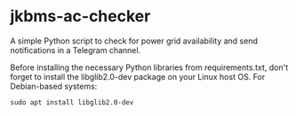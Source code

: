 # jkbms-ac-checker

A simple Python script to check for power grid availability and send notifications in a Telegram channel.

Before installing the necessary Python libraries from requirements.txt, don't forget to install the libglib2.0-dev package on your Linux host OS. For Debian-based systems:

```sudo apt install libglib2.0-dev```